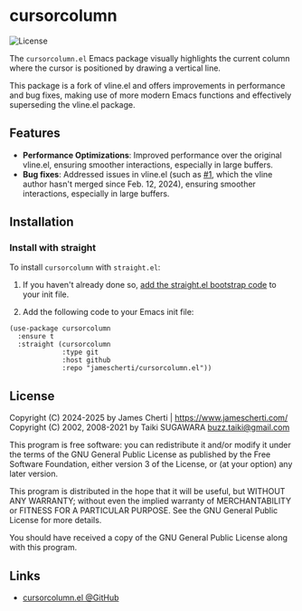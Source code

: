 # cursorcolumn
![License](https://img.shields.io/github/license/jamescherti/cursorcolumn.el)

The `cursorcolumn.el` Emacs package visually highlights the current column where the cursor is positioned by drawing a vertical line.

This package is a fork of vline.el and offers improvements in performance and bug fixes, making use of more modern Emacs functions and effectively superseding the vline.el package.

## Features

- **Performance Optimizations**: Improved performance over the original vline.el, ensuring smoother interactions, especially in large buffers.
- **Bug fixes**: Addressed issues in vline.el (such as [#1](https://github.com/buzztaiki/vline/pull/1), which the vline author hasn't merged since Feb. 12, 2024), ensuring smoother interactions, especially in large buffers.

## Installation

### Install with straight

To install `cursorcolumn` with `straight.el`:

1. If you haven't already done so, [add the straight.el bootstrap code](https://github.com/radian-software/straight.el?tab=readme-ov-file#getting-started) to your init file.

2. Add the following code to your Emacs init file:
```
(use-package cursorcolumn
  :ensure t
  :straight (cursorcolumn
             :type git
             :host github
             :repo "jamescherti/cursorcolumn.el"))
```

## License

 Copyright (C) 2024-2025 by James Cherti | https://www.jamescherti.com/
 Copyright (C) 2002, 2008-2021 by Taiki SUGAWARA <buzz.taiki@gmail.com>

This program is free software: you can redistribute it and/or modify it under the terms of the GNU General Public License as published by the Free Software Foundation, either version 3 of the License, or (at your option) any later version.

This program is distributed in the hope that it will be useful, but WITHOUT ANY WARRANTY; without even the implied warranty of MERCHANTABILITY or FITNESS FOR A PARTICULAR PURPOSE. See the GNU General Public License for more details.

You should have received a copy of the GNU General Public License along with this program.

## Links

- [cursorcolumn.el @GitHub](https://github.com/jamescherti/cursorcolumn.el)
